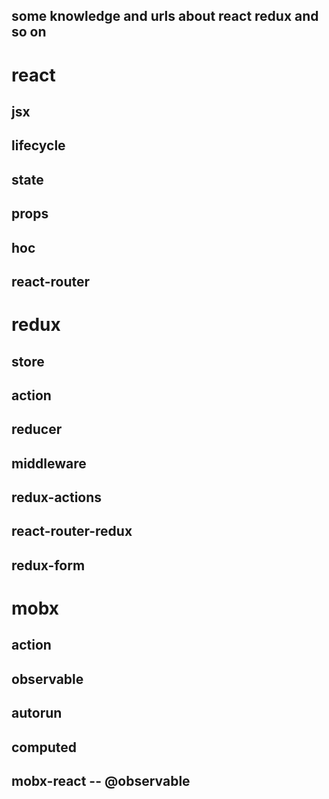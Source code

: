 ## some knowledge and urls about react redux and so on 


# react 

## jsx

## lifecycle

## state

## props

## hoc

## react-router




# redux

## store

## action

## reducer

## middleware

## redux-actions

## react-router-redux

## redux-form


# mobx

## action 

## observable

## autorun

## computed

## mobx-react -- @observable




